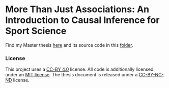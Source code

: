 
# More Than Just Associations: An Introduction to Causal Inference for Sport Science

Find my Master thesis [here](https://github.com/smnnlt/causal-inference-sport/tree/main/thesis/thesis.pdf) and its source code in this [folder](https://github.com/smnnlt/causal-inference-sport/tree/main/thesis/).

### License

This project uses a [CC-BY 4.0](http://creativecommons.org/licenses/by/4.0/) license. All code is additionally licensed under an [MIT license](https://github.com/smnnlt/vo2max-processing/blob/master/LICENSE.md). The thesis document is released under a [CC-BY-NC-ND](https://creativecommons.org/licenses/by-nc-nd/4.0/) license.


